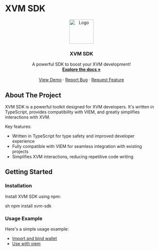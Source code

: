 # XVM SDK

<div align="center">
  <img src="images/logo.png" alt="Logo" width="80" height="80">

  <h3 align="center">XVM SDK</h3>

  <p align="center">
    A powerful SDK to boost your XVM development!
    <br />
    <a href="https://github.com/your_username/xvm-sdk"><strong>Explore the docs »</strong></a>
    <br />
    <br />
    <a href="https://github.com/your_username/xvm-sdk">View Demo</a>
    ·
    <a href="https://github.com/your_username/xvm-sdk/issues">Report Bug</a>
    ·
    <a href="https://github.com/your_username/xvm-sdk/issues">Request Feature</a>
  </p>
</div>

## About The Project

XVM SDK is a powerful toolkit designed for XVM developers. It's written in TypeScript, provides compatibility with VIEM, and greatly simplifies interactions with XVM.

Key features:
* Written in TypeScript for type safety and improved developer experience
* Fully compatible with VIEM for seamless integration with existing projects
* Simplifies XVM interactions, reducing repetitive code writing

## Getting Started

### Installation

Install XVM SDK using npm:

sh
npm install xvm-sdk

### Usage Example

Here's a simple usage example: 
- [Import and bind wallet](src/viem/index.test.ts)
- [Use with viem](src/viem/index.test.ts)